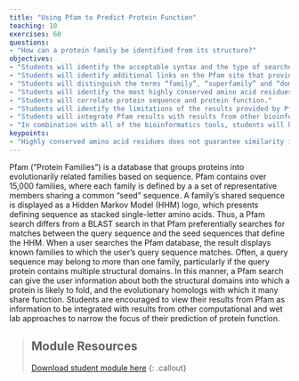 ```yaml
---
title: "Using Pfam to Predict Protein Function"
teaching: 10
exercises: 60
questions:
- "How can a protein family be identified from its structure?"
objectives:
- "Students will identify the acceptable syntax and the type of searches that can be done with that format to identify related Pfam superfamilies."
- "Students will identify additional links on the Pfam site that provide insights into the function of their proteins."
- "Students will distinguish the terms “family”, “superfamily” and “domain” as they are used in Pfam."
- "Students will identify the most highly conserved amino acid residues in their protein of interest."
- "Students will correlate protein sequence and protein function."
- "Students will identify the limitations of the results provided by Pfam."
- "Students will integrate Pfam results with results from other bioinformatics tools."
- "In combination with all of the bioinformatics tools, students will hypothesize a function for their protein structure."
keypoints:
- "Highly conserved amino acid residues does not guarantee similarity in function."
---
```

Pfam (“Protein Families”) is a database that groups proteins into evolutionarily related families based on sequence.  Pfam contains over 15,000 families, where each family is defined by a a set of representative members sharing a common “seed” sequence.  A family’s shared sequence is displayed as a Hidden Markov Model (HHM) logo, which presents defining sequence as stacked single-letter amino acids.  Thus, a Pfam search differs from a BLAST search in that Pfam preferentially searches for matches between the query sequence and the seed sequences that define the HHM.  When a user searches the Pfam database, the result displays known families to which the user’s query sequence matches.  Often, a query sequence may belong to more than one family, particularly if the query protein contains multiple structural domains.  In this manner, a Pfam search can give the user information about both the structural domains into which a protein is likely to fold, and the evolutionary homologs with which it many share function. Students are encouraged to view their results from Pfam as information to be integrated with results from other computational and wet lab approaches to narrow the focus of their prediction of protein function.

> ## Module Resources
>[Download student module here](https://docs.google.com/document/d/1Z5SyXlp7FL020IubvA482UvQZcsLoiVqBuQ2xJ-5c2s/edit?usp=sharing)
{: .callout}
